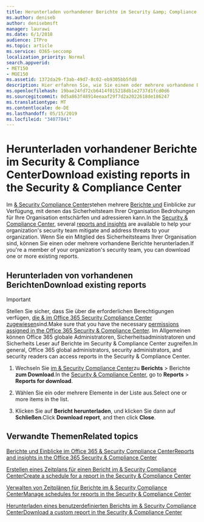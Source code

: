 ```yaml
---
title: Herunterladen vorhandener Berichte im Security &amp; Compliance Center
ms.author: deniseb
author: denisebmsft
manager: laurawi
ms.date: 6/1/2018
audience: ITPro
ms.topic: article
ms.service: O365-seccomp
localization_priority: Normal
search.appverid:
- MET150
- MOE150
ms.assetid: 1372da29-f3ab-49d7-8c02-eb9305bb5fd8
description: Hier erfahren Sie, wie Sie einen oder mehrere vorhandene Berichte im &amp; Security Compliance Center herunterladen.
ms.openlocfilehash: 19bae24fd72cb6414f015218db1e2737d1fcd0d6
ms.sourcegitcommit: 0d5a863f48914eeaaf29f7d2a2022618de186247
ms.translationtype: MT
ms.contentlocale: de-DE
ms.lasthandoff: 05/15/2019
ms.locfileid: "34077841"
---
```

# <a name="download-existing-reports-in-the-security-amp-compliance-center"></a><span data-ttu-id="23f55-103">Herunterladen vorhandener Berichte im Security &amp; Compliance Center</span><span class="sxs-lookup"><span data-stu-id="23f55-103">Download existing reports in the Security &amp; Compliance Center</span></span>

<span data-ttu-id="23f55-104">Im [ &amp; Security Compliance Center](https://protection.office.com)stehen mehrere [Berichte und](reports-and-insights-in-security-and-compliance.md) Einblicke zur Verfügung, mit denen das Sicherheitsteam Ihrer Organisation Bedrohungen für Ihre Organisation entschärfen und adressieren kann.</span><span class="sxs-lookup"><span data-stu-id="23f55-104">In the [Security &amp; Compliance Center](https://protection.office.com), several [reports and insights](reports-and-insights-in-security-and-compliance.md) are available to help your organization's security team mitigate and address threats to your organization.</span></span> <span data-ttu-id="23f55-105">Wenn Sie ein Mitglied des Sicherheitsteams Ihrer Organisation sind, können Sie einen oder mehrere vorhandene Berichte herunterladen.</span><span class="sxs-lookup"><span data-stu-id="23f55-105">If you're a member of your organization's security team, you can download one or more existing reports.</span></span> 
  
## <a name="download-existing-reports"></a><span data-ttu-id="23f55-106">Herunterladen von vorhandenen Berichten</span><span class="sxs-lookup"><span data-stu-id="23f55-106">Download existing reports</span></span>

> [!IMPORTANT]
> <span data-ttu-id="23f55-107">Stellen Sie sicher, dass Sie über die erforderlichen Berechtigungen verfügen, [die &amp; im Office 365 Security Compliance Center zugewiesen](permissions-in-the-security-and-compliance-center.md)sind.</span><span class="sxs-lookup"><span data-stu-id="23f55-107">Make sure that you have the necessary [permissions assigned in the Office 365 Security &amp; Compliance Center](permissions-in-the-security-and-compliance-center.md).</span></span> <span data-ttu-id="23f55-108">Im Allgemeinen können Office 365 globale Administratoren, Sicherheitsadministratoren und Sicherheits Leser auf Berichte im Security &amp; Compliance Center zugreifen.</span><span class="sxs-lookup"><span data-stu-id="23f55-108">In general, Office 365 global administrators, security administrators, and security readers can access reports in the Security &amp; Compliance Center.</span></span> 
  
1. <span data-ttu-id="23f55-109">Wechseln Sie [im &amp; Security Compliance Center](https://protection.office.com)zu **Berichts** \> Berichte **zum Download**.</span><span class="sxs-lookup"><span data-stu-id="23f55-109">In the [Security &amp; Compliance Center](https://protection.office.com), go to **Reports** \> **Reports for download**.</span></span>
    
2. <span data-ttu-id="23f55-110">Wählen Sie ein oder mehrere Elemente in der Liste aus.</span><span class="sxs-lookup"><span data-stu-id="23f55-110">Select one or more items in the list.</span></span>
    
3. <span data-ttu-id="23f55-111">Klicken Sie auf **Bericht herunterladen**, und klicken Sie dann auf **Schließen**.</span><span class="sxs-lookup"><span data-stu-id="23f55-111">Click **Download report**, and then click **Close**.</span></span>
    
## <a name="related-topics"></a><span data-ttu-id="23f55-112">Verwandte Themen</span><span class="sxs-lookup"><span data-stu-id="23f55-112">Related topics</span></span>

[<span data-ttu-id="23f55-113">Berichte und Einblicke im Office 365 &amp; Security Compliance Center</span><span class="sxs-lookup"><span data-stu-id="23f55-113">Reports and insights in the Office 365 Security &amp; Compliance Center</span></span>](reports-and-insights-in-security-and-compliance.md)
  
[<span data-ttu-id="23f55-114">Erstellen eines Zeitplans für einen Bericht im &amp; Security Compliance Center</span><span class="sxs-lookup"><span data-stu-id="23f55-114">Create a schedule for a report in the Security &amp; Compliance Center</span></span>](create-a-schedule-for-a-report.md)
  
[<span data-ttu-id="23f55-115">Verwalten von Zeitplänen für Berichte im &amp; Security Compliance Center</span><span class="sxs-lookup"><span data-stu-id="23f55-115">Manage schedules for reports in the Security &amp; Compliance Center</span></span>](manage-schedules-for-multiple-reports.md)
  
[<span data-ttu-id="23f55-116">Herunterladen eines benutzerdefinierten Berichts im &amp; Security Compliance Center</span><span class="sxs-lookup"><span data-stu-id="23f55-116">Download a custom report in the Security &amp; Compliance Center</span></span>](set-up-and-download-a-custom-report.md)
  

